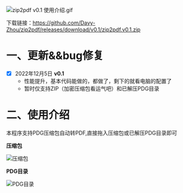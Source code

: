 ![zip2pdf v0.1 使用介绍.gif](https://s2.loli.net/2022/12/05/uvdGa68OUqklzjZ.gif)

下载链接：https://github.com/Davy-Zhou/zip2pdf/releases/download/v0.1/zip2pdf.v0.1.zip

# 一、更新&&bug修复

- [x] 2022年12月5日 **v0.1**
  - 性能提升，基本代码能做的，都做了，剩下的就看电脑的配置了
  - 暂时仅支持ZIP（加密压缩包看运气吧）和已解压PDG目录



# 二、使用介绍

本程序支持PDG压缩包自动转PDF,直接拖入压缩包或已解压PDG目录即可

**压缩包**

![压缩包](https://i.imgtg.com/2022/12/05/DkYxG.png
)

**PDG目录**

![PDG目录](https://i.imgtg.com/2022/12/05/DksXM.png)















